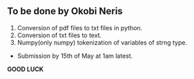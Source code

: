 ## To be done by Okobi Neris

1. Conversion of pdf files to txt files in python.
2. Conversion of txt files to text.
3. Numpy(only numpy) tokenization of variables of strng type.


- Submission by 15th of May at 1am latest.



**GOOD LUCK**